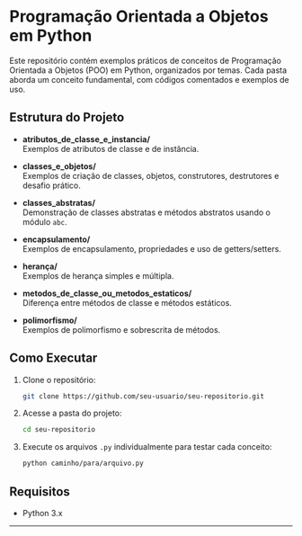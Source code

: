 # Programação Orientada a Objetos em Python

Este repositório contém exemplos práticos de conceitos de Programação Orientada a Objetos (POO) em Python, organizados por temas. Cada pasta aborda um conceito fundamental, com códigos comentados e exemplos de uso.

## Estrutura do Projeto

- **atributos_de_classe_e_instancia/**  
  Exemplos de atributos de classe e de instância.

- **classes_e_objetos/**  
  Exemplos de criação de classes, objetos, construtores, destrutores e desafio prático.

- **classes_abstratas/**  
  Demonstração de classes abstratas e métodos abstratos usando o módulo `abc`.

- **encapsulamento/**  
  Exemplos de encapsulamento, propriedades e uso de getters/setters.

- **herança/**  
  Exemplos de herança simples e múltipla.

- **metodos_de_classe_ou_metodos_estaticos/**  
  Diferença entre métodos de classe e métodos estáticos.

- **polimorfismo/**  
  Exemplos de polimorfismo e sobrescrita de métodos.

## Como Executar

1. Clone o repositório:
   ```sh
   git clone https://github.com/seu-usuario/seu-repositorio.git
   ```
2. Acesse a pasta do projeto:
   ```sh
   cd seu-repositorio
   ```
3. Execute os arquivos `.py` individualmente para testar cada conceito:
   ```sh
   python caminho/para/arquivo.py
   ```

## Requisitos

- Python 3.x



---

